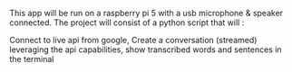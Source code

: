 This app will be run on a raspberry pi 5 with a usb microphone & speaker connected. 
The project will consist of a python script that will : 


Connect to live api from google, 
Create a conversation (streamed) leveraging the api capabilities,
show transcribed words and sentences in the terminal

